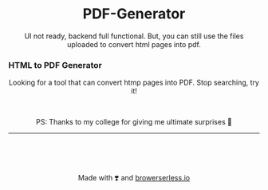 <h1 align="center"> PDF-Generator </h1>

<p align="center"> UI not ready, backend full functional. But, you can still use the files uploaded to convert html pages into pdf.</p>

<h3>HTML to PDF Generator</h3>
<p align="center"> Looking for a tool that can convert htmp pages into PDF. Stop searching, try it!</p>
<br>
<p align="center">PS: Thanks to my college for giving me ultimate surprises 🙂 </p>
<hr>
<br><br><br>

<p align="center"> Made with ❣️ and <a href="https://www.browserless.io/">browerserless.io<a> </p>
